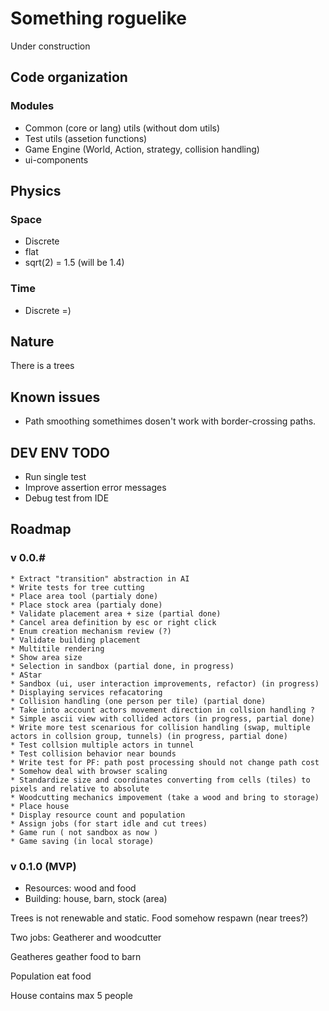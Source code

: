# Something roguelike

Under construction

## Code organization

### Modules
* Common (core or lang) utils (without dom utils)
* Test utils (assetion functions)
* Game Engine (World, Action, strategy, collision handling)
* ui-components

## Physics

### Space
  * Discrete
  * flat
  * sqrt(2) = 1.5 (will be 1.4)

### Time
  * Discrete =)

## Nature
There is a trees

## Known issues
  * Path smoothing somethimes dosen't work with border-crossing paths.

## DEV ENV TODO
  * Run single test
  * Improve assertion error messages
  * Debug test from IDE

## Roadmap

  ### v 0.0.#
    * Extract "transition" abstraction in AI
    * Write tests for tree cutting
    * Place area tool (partialy done)
    * Place stock area (partialy done)
    * Validate placement area + size (partial done)
    * Cancel area definition by esc or right click
    * Enum creation mechanism review (?)
    * Validate building placement
    * Multitile rendering
    * Show area size 
    * Selection in sandbox (partial done, in progress)
    * AStar
    * Sandbox (ui, user interaction improvements, refactor) (in progress)
    * Displaying services refacatoring
    * Collision handling (one person per tile) (partial done)
    * Take into account actors movement direction in collsion handling ?
    * Simple ascii view with collided actors (in progress, partial done)
    * Write more test scenarious for collision handling (swap, multiple actors in collsion group, tunnels) (in progress, partial done)
    * Test collsion multiple actors in tunnel
    * Test collision behavior near bounds
    * Write test for PF: path post processing should not change path cost
    * Somehow deal with browser scaling
    * Standardize size and coordinates converting from cells (tiles) to pixels and relative to absolute
    * Woodcutting mechanics impovement (take a wood and bring to storage)
    * Place house
    * Display resource count and population
    * Assign jobs (for start idle and cut trees)
    * Game run ( not sandbox as now )
    * Game saving (in local storage)

  ### v 0.1.0 (MVP)

  * Resources: wood and food
  * Building: house, barn, stock (area)

  Trees is not renewable and static. Food somehow respawn (near trees?)

  Two jobs: Geatherer and woodcutter

  Geatheres geather food to barn

  Population eat food

  House contains max 5 people